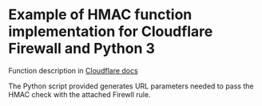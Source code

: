 # Example of HMAC function implementation for Cloudflare Firewall and Python 3

Function description in [Cloudflare docs](https://developers.cloudflare.com/firewall/recipes/require-valid-hmac-token/)

The Python script provided generates URL parameters needed to pass the HMAC check with the attached Firewll rule.